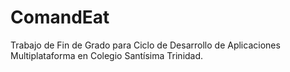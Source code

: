 # ComandEat
Trabajo de Fin de Grado para Ciclo de Desarrollo de Aplicaciones Multiplataforma en Colegio Santísima Trinidad.

